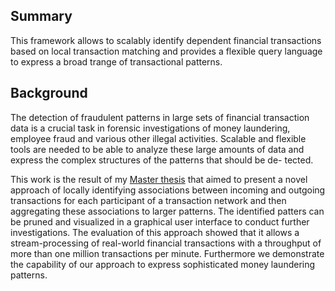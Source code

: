Summary
-------
This framework allows to scalably identify dependent financial transactions based on local transaction matching and provides a flexible query language to express a broad trange of transactional patterns.

Background
----------

The detection of fraudulent patterns in large sets of financial transaction data is a crucial task in forensic investigations of money laundering, employee fraud and various other illegal activities. Scalable and flexible tools are needed to be able to analyze these large amounts of data and express the complex structures of the patterns that should be de- tected.

This work is the result of my [Master thesis](http://www.merlin.uzh.ch/publication/show/9077 "Thesis Link") that aimed to present a novel approach of locally identifying associations between incoming and outgoing transactions for each participant of a transaction network and then aggregating these associations to larger patterns. The identified patters can be pruned and visualized in a graphical user interface to conduct further investigations.
The evaluation of this approach showed that it allows a stream-processing of real-world financial transactions with a throughput of more than one million transactions per minute. Furthermore we demonstrate the capability of our approach to express sophisticated money laundering patterns.
